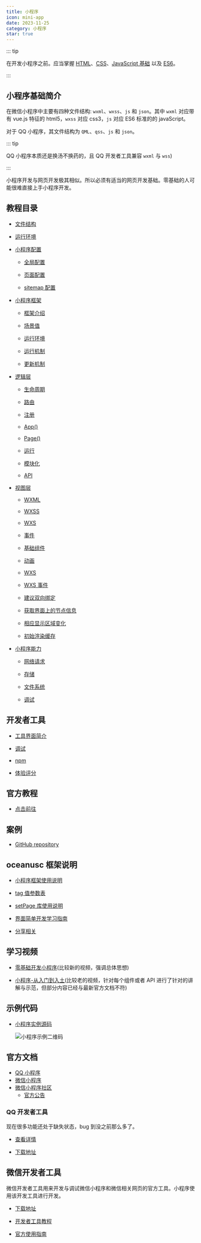 ```yaml
---
title: 小程序
icon: mini-app
date: 2023-11-25
category: 小程序
star: true
---
```


::: tip

在开发小程序之前。应当掌握 [HTML](../website/html/README.md)、[CSS](../website/css/README.md)、[JavaScript 基础](../language/js/guide/README.md) 以及 [ES6](../language/js/es6/README.md)。

:::

<!-- more -->

## 小程序基础简介

在微信小程序中主要有四种文件结构: `wxml`、`wxss`、`js` 和 `json`。其中 `wxml` 对应带有 vue.js 特征的 html5，`wxss` 对应 css3，`js` 对应 ES6 标准的的 javaScript。

对于 QQ 小程序，其文件结构为 `QML`、`qss`、`js` 和 `json`。

::: tip

QQ 小程序本质还是换汤不换药的，且 QQ 开发者工具兼容 `wxml` 与 `wss`)

:::

小程序开发与网页开发极其相似。所以必须有适当的网页开发基础。零基础的人可能很难直接上手小程序开发。

## 教程目录

- [文件结构](guide/file-structure.md)

- [运行环境](guide/env.md)

- [小程序配置](guide/config/README.md)

  - [全局配置](guide/config/app-config.md)

  - [页面配置](guide/config/page-config.md)

  - [sitemap 配置](guide/config/sitemap-config.md)

- [小程序框架](guide/frame/README.md)

  - [框架介绍](guide/frame/intro.md)

  - [场景值](guide/frame/scene.md) <Badge type="grey" text="高级" />

  - [运行环境](guide/frame/env.md) <Badge type="grey" text="高级" />

  - [运行机制](guide/frame/mechanism.md) <Badge type="grey" text="高级" />

  - [更新机制](guide/frame/update.md) <Badge type="grey" text="高级" />

- [逻辑层](guide/service/README.md)

  - [生命周期](guide/service/lifetime.md)

  - [路由](guide/service/route.md)

  - [注册](guide/service/register.md)

  - [App()](guide/service/app.md)

  - [Page()](guide/service/page.md)

  - [运行](guide/service/run.md)

  - [模块化](guide/service/module.md)

  - [API](guide/service/api/README.md)

- [视图层](guide/view/README.md)

  - [WXML](guide/view/wxml.md)

  - [WXSS](guide/view/wxss.md)

  - [WXS](guide/view/wxs.md)

  - [事件](guide/view/event.md)

  - [基础组件](guide/view/component.md)

  - [动画](guide/view/animation.md) <Badge type="grey" text="高级" />

  - [WXS](guide/view/wxs.md) <Badge type="grey" text="高级" />

  - [WXS 事件](guide/view/wxs-event.md) <Badge type="grey" text="高级" />

  - [建议双向绑定](guide/view/model.md) <Badge type="grey" text="高级" />

  - [获取界面上的节点信息](guide/view/selector.md) <Badge type="grey" text="高级" />

  - [相应显示区域变化](guide/view/selector.md) <Badge type="grey" text="高级" />

  - [初始渲染缓存](guide/view/rendering-cache.md) <Badge type="grey" text="高级" />

- [小程序能力](guide/ability/README.md)

  - [网络请求](guide/ability/network.md)

  - [存储](guide/ability/storage.md)

  - [文件系统](guide/ability/file-system.md)

  - [调试](guide/ability/debug.md)

## 开发者工具

- [工具界面简介](tools/interface.md)

- [调试](tools/debug.md)

- [npm](tools/npm.md)

- [体验评分](tools/audit.md)

## 官方教程

- [点击前往](https://developers.weixin.qq.com/ebook?action=get_post_info&docid=0008aeea9a8978ab0086a685851c0a)

## 案例

- [GitHub repository](https://github.com/Hope-Studio/wxminiappdemo)

## oceanusc 框架说明

- [小程序框架使用说明](framework/README.md)

- [tag 值参数表](framework/tag-list.md)

- [setPage 库使用说明](framework/page.md)

- [界面简单开发学习指南](framework/simple-debug.md)

- [分享相关](qr-code.md)

## 学习视频

- [零基础开发小程序](https://www.bilibili.com/video/av22790583/)(比较新的视频，强调总体思想)

- [小程序-从入门到入土](https://www.bilibili.com/video/av11938917)(比较老的视频，针对每个组件或者 API 进行了针对的讲解与示范，但部分内容已经与最新官方文档不符)

## 示例代码

- [小程序实例源码](https://github.com/wechat-miniprogram/miniprogram-demo)

  ![小程序示例二维码](https://res.wx.qq.com/wxdoc/dist/assets/img/demo.ef5c5bef.jpg)

## 官方文档

- [QQ 小程序](https://q.qq.com/wiki/)
- [微信小程序](https://developers.weixin.qq.com/miniprogram/dev/framework/)
- [微信小程序社区](https://developers.weixin.qq.com/community/develop/question)
  - [官方公告](https://developers.weixin.qq.com/community/develop/list/2?id=)

### QQ 开发者工具

现在很多功能还处于缺失状态，bug 到没之前那么多了。

- [查看详情](https://q.qq.com/wiki/)

- [下载地址](https://q.qq.com/wiki/tools/devtool/)

## 微信开发者工具

微信开发者工具用来开发与调试微信小程序和微信相关网页的官方工具。小程序使用该开发工具进行开发。

- [下载地址](https://developers.weixin.qq.com/miniprogram/dev/devtools/download.html)

- [开发者工具教程](tools/README.md)

- [官方使用指南](https://developers.weixin.qq.com/miniprogram/dev/devtools/devtools.html)
